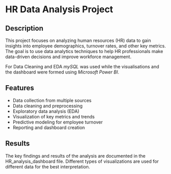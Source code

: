 # HR Data Analysis Project

## Description
This project focuses on analyzing human resources (HR) data to gain insights into employee demographics, turnover rates, and other key metrics. The goal is to use data analytics techniques to help HR professionals make data-driven decisions and improve workforce management.

For Data Cleaning and EDA _mySQL_ was used while the visualisations and the dashboard were formed using _Microsoft Power BI_.

## Features
- Data collection from multiple sources
- Data cleaning and preprocessing
- Exploratory data analysis (EDA)
- Visualization of key metrics and trends
- Predictive modeling for employee turnover
- Reporting and dashboard creation

## Results
The key findings and results of the analysis are documented in the HR_analysis_dashboard file. Different types of visualizations are used for different data for the best interpretation. 
